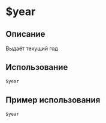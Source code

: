 # $year

## Описание
Выдаёт текущий год

## Использование
```js
$year
```

## Пример использования
```javascript
$year
```
